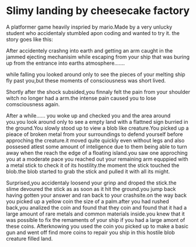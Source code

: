 # Slimy landing by cheesecake factory
A platformer game heavily inspried by mario.Made by a very unlucky student who accidentaly stumbled apon coding and wanted to try it.
the story goes like this:

After accidentely crashng into earth and getting an arm caught in the jammed ejecting 
mechanisim while escaping from your ship that was buring up from the entrance into earths atmosphere.......

while falling you looked around only to see the pieces of your melting ship fly past you,but these 
moments of consciousness was short lived.

Shortly after the shock subsided,you finnaly felt the pain from 
your shoulder witch no longer had a arm.the intense pain caused you to lose comsciousness again.

After a while......
you woke up and checked you and the area around you.you look around only to see a empty land with a 
flattned sign burried in the ground.You slowly stood up to view a blob like
creature.You picked up a pieace of broken metal from your surroundings to defend yourself before
approching the creature.it moved quite quickly even without legs and also possesed atlest some amount of 
inteligence  due to them being able to turn away when the reach the edge of a floating island.you saw one 
approching you at a moderate pace you reached out your remaining arm equppied with a metal stick to check it 
of its hostility.the moment the stick touched the blob.the blob started to grab the stick and pulled it with 
all its might.

Surprised,you accidentaly loosend your grinp and droped the stick.the slime devoured the stick as 
as soon as it hit the ground.you jump back having gotten your answer and ran back to your crashsite.on the 
way back you picked up a yellow coin the size of a palm.after you had rushed back,you analized the 
coin and found that they coin and found that it had a large amount of rare metals and common materials 
inside.you knew that it was possible to fix the remaments of your ship if you had a large amont of these coins.
Afterknowing you used the coin you picked up to make a basic gun and went off find more coins to repair you 
ship in this hostile blob creature filled land. 
